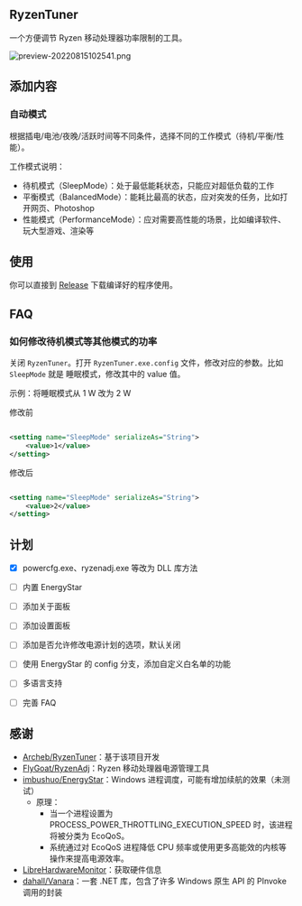 ## RyzenTuner

一个方便调节 Ryzen 移动处理器功率限制的工具。

![preview-20220815102541.png](https://s2.loli.net/2022/08/15/scp9zgGXNKhtj21.png)

## 添加内容

### 自动模式

根据插电/电池/夜晚/活跃时间等不同条件，选择不同的工作模式（待机/平衡/性能）。

工作模式说明：

* 待机模式（SleepMode）：处于最低能耗状态，只能应对超低负载的工作
* 平衡模式（BalancedMode）：能耗比最高的状态，应对突发的任务，比如打开网页、Photoshop
* 性能模式（PerformanceMode）：应对需要高性能的场景，比如编译软件、玩大型游戏、渲染等

## 使用

你可以直接到 [Release](https://github.com/zqhong/RyzenTuner/releases) 下载编译好的程序使用。

## FAQ

### 如何修改待机模式等其他模式的功率

关闭 `RyzenTuner`。打开 `RyzenTuner.exe.config` 文件，修改对应的参数。比如 `SleepMode` 就是 睡眠模式，修改其中的 value 值。

示例：将睡眠模式从 1 W 改为 2 W

修改前

```xml

<setting name="SleepMode" serializeAs="String">
    <value>1</value>
</setting>
```

修改后

```xml

<setting name="SleepMode" serializeAs="String">
    <value>2</value>
</setting>
```

## 计划

- [x] powercfg.exe、ryzenadj.exe 等改为 DLL 库方法
- [ ] 内置 EnergyStar
- [ ] 添加关于面板
- [ ] 添加设置面板
- [ ] 添加是否允许修改电源计划的选项，默认关闭
- [ ] 使用 EnergyStar 的 config 分支，添加自定义白名单的功能
- [ ] 多语言支持
- [ ] 完善 FAQ


## 感谢

* [Archeb/RyzenTuner](https://github.com/Archeb/RyzenTuner)：基于该项目开发
* [FlyGoat/RyzenAdj](https://github.com/FlyGoat/RyzenAdj)：Ryzen 移动处理器电源管理工具
* [imbushuo/EnergyStar](https://github.com/imbushuo/EnergyStar)：Windows 进程调度，可能有增加续航的效果（未测试）
    * 原理：
      * 当一个进程设置为 PROCESS_POWER_THROTTLING_EXECUTION_SPEED 时，该进程将被分类为 EcoQoS。
      * 系统通过对 EcoQoS 进程降低 CPU 频率或使用更多高能效的内核等操作来提高电源效率。
* [LibreHardwareMonitor](https://github.com/LibreHardwareMonitor/LibreHardwareMonitor)：获取硬件信息
* [dahall/Vanara](https://github.com/dahall/Vanara)：一套 .NET 库，包含了许多 Windows 原生 API 的 PInvoke 调用的封装
